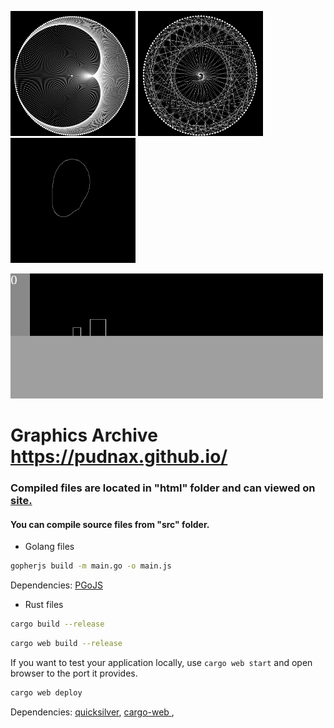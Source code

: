 <p>
 <img src=./pics/cardioid.png width="200" height="200">
 <img src=./pics/cardioid_3.png width="200" height="200">
 <img src=./pics/polar_perlin.gif width="200" height="200">
</p>
 <img src=./pics/pi_collide_4.gif width="500" height="200">

# Graphics Archive https://pudnax.github.io/


### Compiled files are located in "html" folder and can viewed on [site.](https://pudnax.github.io/)

#### You can compile source files from "src" folder.

* Golang files

```bash
gopherjs build -m main.go -o main.js
```

Dependencies: [PGoJS](https://github.com/bregydoc/PGoJs)

* Rust files

```bash
cargo build --release
```

```bash
cargo web build --release
```
If you want to test your application locally, use `cargo web start` and open browser to the port it provides.

```bash
cargo web deploy
```
Dependencies: [quicksilver](https://github.com/ryanisaacg/quicksilver), [cargo-web
](https://github.com/koute/cargo-web), 


